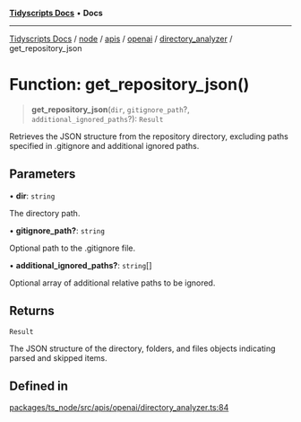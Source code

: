 [**Tidyscripts Docs**](../../../../../../../../../README.md) • **Docs**

***

[Tidyscripts Docs](../../../../../../../../../globals.md) / [node](../../../../../../../README.md) / [apis](../../../../../README.md) / [openai](../../../README.md) / [directory\_analyzer](../README.md) / get\_repository\_json

# Function: get\_repository\_json()

> **get\_repository\_json**(`dir`, `gitignore_path`?, `additional_ignored_paths`?): `Result`

Retrieves the JSON structure from the repository directory, excluding paths specified in .gitignore and additional ignored paths.

## Parameters

• **dir**: `string`

The directory path.

• **gitignore\_path?**: `string`

Optional path to the .gitignore file.

• **additional\_ignored\_paths?**: `string`[]

Optional array of additional relative paths to be ignored.

## Returns

`Result`

The JSON structure of the directory, folders, and files objects indicating parsed and skipped items.

## Defined in

[packages/ts\_node/src/apis/openai/directory\_analyzer.ts:84](https://github.com/sheunaluko/tidyscripts/blob/master/packages/ts_node/src/apis/openai/directory_analyzer.ts#L84)
